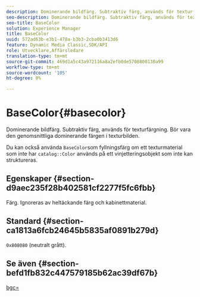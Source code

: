 ```yaml
---
description: Dominerande bildfärg. Subtraktiv färg, används för texturfärgning. Bör vara den genomsnittliga dominerande färgen i texturbilden.
seo-description: Dominerande bildfärg. Subtraktiv färg, används för texturfärgning. Bör vara den genomsnittliga dominerande färgen i texturbilden.
seo-title: BaseColor
solution: Experience Manager
title: BaseColor
uuid: 572ad63b-e3b1-478a-b3b3-2cba0b3413d6
feature: Dynamic Media Classic,SDK/API
role: Utvecklare,Affärsledare
translation-type: tm+mt
source-git-commit: 469d1a5c43a972116a8a2efb0de5708800130a99
workflow-type: tm+mt
source-wordcount: '105'
ht-degree: 0%

---
```



# BaseColor{#basecolor}

Dominerande bildfärg. Subtraktiv färg, används för texturfärgning. Bör vara den genomsnittliga dominerande färgen i texturbilden.

Du kan också använda `BaseColor`som fyllningsfärg om ett texturmaterial som inte har `catalog::Color` används på ett vinjetteringsobjekt som inte kan struktureras.

## Egenskaper {#section-d9aec235f28b402581cf2277f5fc6fbb}

Färg. Ignoreras av heltäckande färg och kabinettmaterial.

## Standard {#section-ca1813a6fcb24645b5835af0891b279d}

`0x808080` (neutralt grått).

## Se även {#section-befd1fb832c447579185b62ac39df67b}

[bgc=](../../../../../ir-api/http-protocol/image-rendering-api-ref/c-ir-http-protocol-ref/c-ir-http-protocol-command-reference/r-ir-bgc.md#reference-3f5c78cea01c4a85aa582076d23aebb0)
